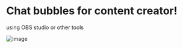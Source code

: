 # Chat bubbles for content creator!
using OBS studio or other tools


![image](https://github.com/user-attachments/assets/84d76389-c928-4851-b270-a064bd4091a3)

